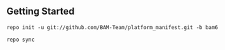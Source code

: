 Getting Started
---------------

    repo init -u git://github.com/BAM-Team/platform_manifest.git -b bam6

    repo sync
